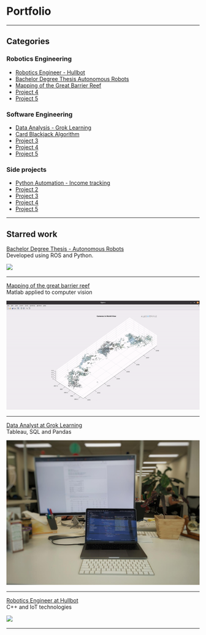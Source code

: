# Portfolio

---
## Categories

### Robotics Engineering
- [Robotics Engineer - Hullbot](sub_pages/hullbot.md)
- [Bachelor Degree Thesis Autonomous Robots](sub_pages/bachelor_thesis.md)
- [Mapping of the Great Barrier Reef](sub_pages/great_barrier_reef.md)
- [Project 4](sub_pages/soon.md)
- [Project 5](sub_pages/soon.md)

### Software Engineering
- [Data Analysis - Grok Learning](sub_pages/groklearning.md)
- [Card Blackjack Algorithm](sub_pages/soon.md)
- [Project 3](sub_pages/soon.md)
- [Project 4](sub_pages/soon.md)
- [Project 5](sub_pages/soon.md)

### Side projects
- [Python Automation - Income tracking](sub_pages/soon.md)
- [Project 2](sub_pages/soon.md)
- [Project 3](sub_pages/soon.md)
- [Project 4](sub_pages/soon.md)
- [Project 5](sub_pages/soon.md)


---
## Starred work
[Bachelor Degree Thesis - Autonomous Robots](/sub_pages/bachelor_thesis.md)  
Developed using ROS and Python.
  
<img src="images/thesis_ball_following_mode.gif?raw=true"/>

---
[Mapping of the great barrier reef](/sub_pages/great_barrier_reef.md)  
Matlab applied to computer vision
  
<img src="images/reef_mapping.gif?raw=true"/>

---
[Data Analyst at Grok Learning](/sub_pages/groklearning.md)  
Tableau, SQL and Pandas
  
<img src="images/groklearning_setup.jpeg?raw=true"/>

---
[Robotics Engineer at Hullbot](/sub_pages/hullbot.md)  
C++ and IoT technologies
  
<img src="images/hullbot_workflow.jpg?raw=true"/>

---



